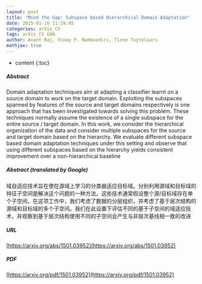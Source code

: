 ```yaml
---
layout: post
title: "Mind the Gap: Subspace based Hierarchical Domain Adaptation"
date: 2015-01-16 11:19:45
categories: arXiv_CV
tags: arXiv_CV GAN
author: Anant Raj, Vinay P. Namboodiri, Tinne Tuytelaars
mathjax: true
---
```


* content
{:toc}

##### Abstract
Domain adaptation techniques aim at adapting a classifier learnt on a source domain to work on the target domain. Exploiting the subspaces spanned by features of the source and target domains respectively is one approach that has been investigated towards solving this problem. These techniques normally assume the existence of a single subspace for the entire source / target domain. In this work, we consider the hierarchical organization of the data and consider multiple subspaces for the source and target domain based on the hierarchy. We evaluate different subspace based domain adaptation techniques under this setting and observe that using different subspaces based on the hierarchy yields consistent improvement over a non-hierarchical baseline

##### Abstract (translated by Google)
域自适应技术旨在使在源域上学习的分类器适应目标域。分别利用源域和目标域的特征子空间是解决这个问题的一种方法。这些技术通常假设整个源/目标域存在单个子空间。在这项工作中，我们考虑了数据的分层组织，并考虑了基于层次结构的源域和目标域的多个子空间。我们在此设置下评估不同的基于子空间的域适应技术，并观察到基于层次结构使用不同的子空间会产生与非层次基线相一致的改进

##### URL
[https://arxiv.org/abs/1501.03952](https://arxiv.org/abs/1501.03952)

##### PDF
[https://arxiv.org/pdf/1501.03952](https://arxiv.org/pdf/1501.03952)

